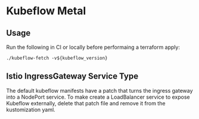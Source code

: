 # Kubeflow Metal

## Usage

Run the following in CI or locally before performaing a terraform apply:

```shell
./kubeflow-fetch -v${kubeflow_version}
```

## Istio IngressGateway Service Type

The default kubeflow manifests have a patch that turns the ingress gateway into a NodePort service. To make create a LoadBalancer service to expose Kubeflow externally, delete that patch file and remove it from the kustomization yaml.